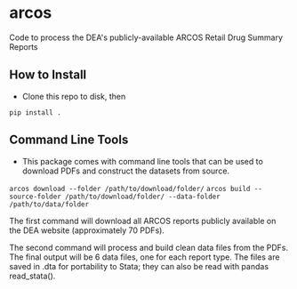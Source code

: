 # arcos #
Code to process the DEA's publicly-available ARCOS Retail Drug Summary Reports

## How to Install ##

* Clone this repo to disk, then 

`pip install .`

## Command Line Tools ##

* This package comes with command line tools that can be used to download PDFs and construct the datasets from source.

`arcos download --folder /path/to/download/folder/` 
`arcos build --source-folder /path/to/download/folder/ --data-folder /path/to/data/folder`

The first command will download all ARCOS reports publicly available on the DEA website (approximately 70 PDFs).

The second command will process and build clean data files from the PDFs. The final output will be 6 data files, one for each report type. The files are saved in .dta for portability to Stata; they can also be read with pandas read_stata().
